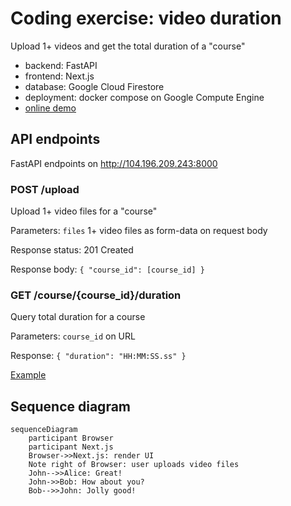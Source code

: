# Coding exercise: video duration
Upload 1+ videos and get the total duration of a "course"
- backend: FastAPI
- frontend: Next.js
- database: Google Cloud Firestore
- deployment: docker compose on Google Compute Engine
- [online demo](http://104.196.209.243:3000/)

## API endpoints
FastAPI endpoints on http://104.196.209.243:8000

### POST /upload
Upload 1+ video files for a "course"

Parameters: `files` 1+ video files as form-data on request body

Response status: 201 Created

Response body: `{ "course_id": [course_id] }`

### GET /course/{course_id}/duration
Query total duration for a course

Parameters: `course_id` on URL

Response: `{ "duration": "HH:MM:SS.ss" }`

[Example](http://104.196.209.243:8000/course/7gzOnqBWxHgSCLWXqI1Z/duration)

## Sequence diagram

```mermaid
sequenceDiagram
    participant Browser
    participant Next.js
    Browser->>Next.js: render UI
    Note right of Browser: user uploads video files
    John-->>Alice: Great!
    John->>Bob: How about you?
    Bob-->>John: Jolly good!
```
